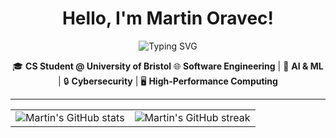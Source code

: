 <h1 align="center">Hello, I'm Martin Oravec!</h1>

<p align="center">
  <img src="https://readme-typing-svg.herokuapp.com?lines=Computer+Science+Student;Software+Engineer;Machine+Learning+Engineer;Cybersecurity+Enthusiast;Future+Researcher" alt="Typing SVG" />
</p>

<p align="center">
  🎓 <strong>CS Student @ University of Bristol</strong>  
  🌐 <strong>Software Engineering</strong> | 🧠 <strong>AI & ML</strong> | 🔒 <strong>Cybersecurity</strong> | 🖥 <strong>High-Performance Computing</strong>
</p>

<hr>

<table align="center">
  <tr>
    <td>
      <img src="https://github-readme-stats.vercel.app/api?username=MartinOravecSvK&show_icons=true&theme=github_dark_dimmed&rank_icon=github" alt="Martin's GitHub stats" />
    </td>
    <td>
      <img src="https://github-readme-streak-stats.herokuapp.com/?user=MartinOravecSvK&theme=github_dark_dimmed" alt="Martin's GitHub streak" />
    </td>
  </tr>
</table>








<!--
CUT PARTS



# Martin Oravec
![Typing SVG](https://readme-typing-svg.herokuapp.com?lines=Computer+Science+Student;Software+Engineer;Machine+Learning+Engineer;Cybersecurity+Enthusiast;Future+Researcher)

🎓 **CS Student @ University of Bristol** | 🌐 **Software Engineering** | 🧠 **AI & ML** | 🔒 **Cybersecurity** | 🖥 **High-Performance Computing**

![Martin's GitHub stats](https://github-readme-stats.vercel.app/api?username=MartinOravecSvK&show_icons=true&theme=github_dark_dimmed&rank_icon=github)

![Martin's GitHub streak](https://github-readme-streak-stats.herokuapp.com/?user=MartinOravecSvK&theme=github_dark_dimmed)


### About Me
I am passionate about making an impact through software solutions for real-world problems and leveraging machine learning and deep learning to solve complex problems and their use in simulation acceleration. My other interest is in cybersecurity due to its ever-increasing importance.
-->
